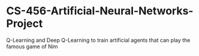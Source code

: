 # CS-456-Artificial-Neural-Networks-Project
Q-Learning and Deep Q-Learning to train artificial agents that can play the famous game of Nim
